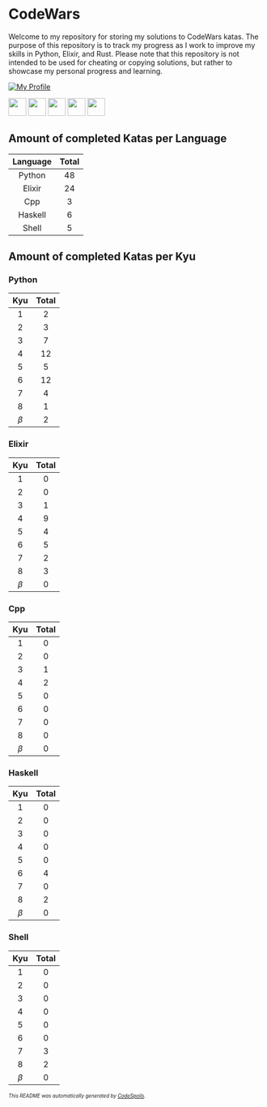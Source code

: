 # CodeWars

Welcome to my repository for storing my solutions to CodeWars katas. The purpose of this repository is to track my progress as I work to improve my skills in Python, Elixir, and Rust. Please note that this repository is not intended to be used for cheating or copying solutions, but rather to showcase my personal progress and learning.

[![My Profile](https://www.codewars.com/users/fbartelt/badges/large)](https://www.codewars.com/users/fbartelt)

<img src="https://img.shields.io/badge/2kyu-%23181717.svg?&style=for-the-badge&logo=python&logoColor=white&logoWidth=" height="35"/> <img src="https://img.shields.io/badge/4kyu-%23181717.svg?&style=for-the-badge&logo=elixir&logoColor=white&logoWidth=" height="35"/> <img src="https://img.shields.io/badge/5kyu-%23181717.svg?&style=for-the-badge&logo=c%2B%2B&logoColor=white&logoWidth=" height="35"/> <img src="https://img.shields.io/badge/7kyu-%23181717.svg?&style=for-the-badge&logo=haskell&logoColor=white&logoWidth=" height="35"/> <img src="https://img.shields.io/badge/8kyu-%23181717.svg?&style=for-the-badge&logo=gnu-bash&logoColor=white&logoWidth=" height="35"/> 

## Amount of completed Katas per Language

| Language | Total |
| :--: | :---: |
| Python | 48 |
| Elixir | 24 |
| Cpp | 3 |
| Haskell | 6 |
| Shell | 5 |

## Amount of completed Katas per Kyu

### Python

| Kyu  | Total |
| :--: | :---: |
| 1 | 2 |
| 2 | 3 |
| 3 | 7 |
| 4 | 12 |
| 5 | 5 |
| 6 | 12 |
| 7 | 4 |
| 8 | 1 |
| $\beta$ | 2 |

### Elixir

| Kyu  | Total |
| :--: | :---: |
| 1 | 0 |
| 2 | 0 |
| 3 | 1 |
| 4 | 9 |
| 5 | 4 |
| 6 | 5 |
| 7 | 2 |
| 8 | 3 |
| $\beta$ | 0 |

### Cpp

| Kyu  | Total |
| :--: | :---: |
| 1 | 0 |
| 2 | 0 |
| 3 | 1 |
| 4 | 2 |
| 5 | 0 |
| 6 | 0 |
| 7 | 0 |
| 8 | 0 |
| $\beta$ | 0 |

### Haskell

| Kyu  | Total |
| :--: | :---: |
| 1 | 0 |
| 2 | 0 |
| 3 | 0 |
| 4 | 0 |
| 5 | 0 |
| 6 | 4 |
| 7 | 0 |
| 8 | 2 |
| $\beta$ | 0 |

### Shell

| Kyu  | Total |
| :--: | :---: |
| 1 | 0 |
| 2 | 0 |
| 3 | 0 |
| 4 | 0 |
| 5 | 0 |
| 6 | 0 |
| 7 | 3 |
| 8 | 2 |
| $\beta$ | 0 |

<small><sup><em>This README was automatically generated by [CodeSpoils](https://github.com/fbartelt/CodeSpoils).</small></sup></em>